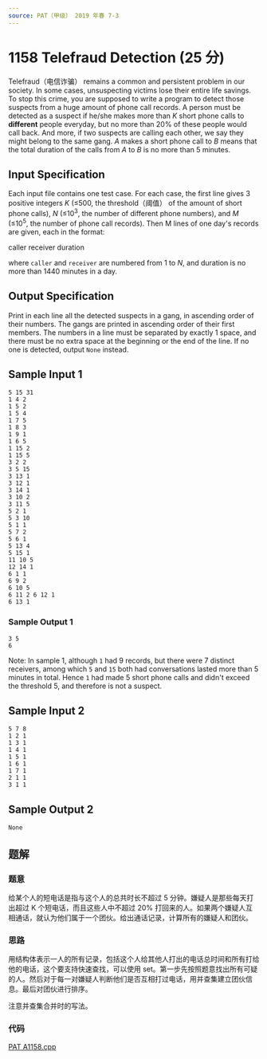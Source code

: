 ```yaml
---
source: PAT（甲级） 2019 年春 7-3
---
```


# 1158 Telefraud Detection (25 分)

Telefraud（电信诈骗） remains a common and persistent problem in our society. In some cases, unsuspecting victims lose their entire life savings. To stop this crime, you are supposed to write a program to detect those suspects from a huge amount of phone call records.
A person must be detected as a suspect if he/she makes more than $K$ short phone calls to **different** people everyday, but no more than 20% of these people would call back. And more, if two suspects are calling each other, we say they might belong to the same gang. $A$ makes a short phone call to $B$ means that the total duration of the calls from $A$ to $B$ is no more than 5 minutes.

## Input Specification

Each input file contains one test case. For each case, the first line gives 3 positive integers $K$ (≤500, the threshold（阈值） of the amount of short phone calls), $N$ (≤$10^3$, the number of different phone numbers), and $M$ (≤$10^5$, the number of phone call records). Then M lines of one day's records are given, each in the format:

caller receiver duration

where `caller` and `receiver` are numbered from 1 to $N$, and duration is no more than 1440 minutes in a day.

## Output Specification

Print in each line all the detected suspects in a gang, in ascending order of their numbers. The gangs are printed in ascending order of their first members. The numbers in a line must be separated by exactly 1 space, and there must be no extra space at the beginning or the end of the line.
If no one is detected, output `None` instead.

## Sample Input 1

    5 15 31
    1 4 2
    1 5 2
    1 5 4
    1 7 5
    1 8 3
    1 9 1
    1 6 5
    1 15 2
    1 15 5
    3 2 2
    3 5 15
    3 13 1
    3 12 1
    3 14 1
    3 10 2
    3 11 5
    5 2 1
    5 3 10
    5 1 1
    5 7 2
    5 6 1
    5 13 4
    5 15 1
    11 10 5
    12 14 1
    6 1 1
    6 9 2
    6 10 5
    6 11 2 6 12 1
    6 13 1

### Sample Output 1

    3 5
    6

Note: In sample 1, although `1` had 9 records, but there were 7 distinct receivers, among which `5` and `15` both had conversations lasted more than 5 minutes in total.
Hence `1` had made 5 short phone calls and didn't exceed the threshold 5, and therefore is not a suspect.

## Sample Input 2

    5 7 8
    1 2 1
    1 3 1
    1 4 1
    1 5 1
    1 6 1
    1 7 1
    2 1 1
    3 1 1

## Sample Output 2

    None

## 题解

### 题意

给某个人的短电话是指与这个人的总共时长不超过 5 分钟。嫌疑人是那些每天打出超过 K 个短电话，而且这些人中不超过 20% 打回来的人。如果两个嫌疑人互相通话，就认为他们属于一个团伙。给出通话记录，计算所有的嫌疑人和团伙。

### 思路

用结构体表示一人的所有记录，包括这个人给其他人打出的电话总时间和所有打给他的电话，这个要支持快速查找，可以使用 set。第一步先按照题意找出所有可疑的人。然后对于每一对嫌疑人判断他们是否互相打过电话，用并查集建立团伙信息。最后对团伙进行排序。

注意并查集合并时的写法。

### 代码

[PAT A1158.cpp](<PAT A1158.cpp>)
